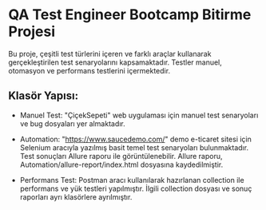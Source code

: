 # QA Test Engineer Bootcamp Bitirme Projesi

Bu proje, çeşitli test türlerini içeren ve farklı araçlar kullanarak gerçekleştirilen test senaryolarını kapsamaktadır. Testler manuel, otomasyon ve performans testlerini içermektedir.

## Klasör Yapısı:
- Manuel Test: "ÇiçekSepeti" web uygulaması için manuel test senaryoları ve bug dosyaları yer almaktadır.

- Automation: "https://www.saucedemo.com/" demo e-ticaret sitesi için Selenium aracıyla yazılmış basit temel test senaryoları bulunmaktadır. Test sonuçları Allure raporu ile görüntülenebilir. Allure raporu, Automation/allure-report/index.html dosyasına kaydedilmiştir.

- Performans Test: Postman aracı kullanılarak hazırlanan collection ile performans ve yük testleri yapılmıştır. İlgili collection dosyası ve sonuç raporları ayrı klasörlere ayrılmıştır.

